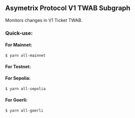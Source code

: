 ## Asymetrix Protocol V1 TWAB Subgraph

Monitors changes in V1 Ticket TWAB.

### Quick-use:

#### For Mainnet:

```sh
$ yarn all-mainnet
```

#### For Testnet:

#### For Sepolia:

```sh
$ yarn all-sepolia
```

#### For Goerli:

```sh
$ yarn all-goerli
```
